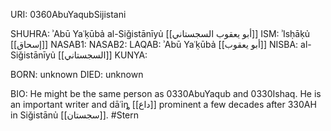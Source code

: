 URI: 0360AbuYaqubSijistani

SHUHRA: ʾAbū Yaʿḳūbả al-Siǧistānīyủ [[أبو يعقوب السجستاني]]
ISM: ʾIsḥāḳủ [[إسحاق]]
NASAB1: 
NASAB2: 
LAQAB: ʾAbū Yaʿḳūbả [[أبو يعقوب]]
NISBA: al-Siǧistānīyủ [[السجستاني]]
KUNYA: 

BORN: unknown
DIED: unknown

BIO: He might be the same person as 0330AbuYaqub and 0330Ishaq. He is an important writer and dāʿỉȵ [[داع]] prominent a few decades after 330AH in Siǧistānủ [[سجستان]]. #Stern
